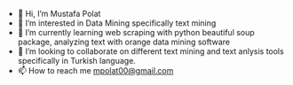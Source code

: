 - 👋 Hi, I’m Mustafa Polat
- 👀 I’m interested in Data Mining specifically text mining
- 🌱 I’m currently learning web scraping with python beautiful soup package, analyzing text with orange data mining software
- 💞️ I’m looking to collaborate on different text mining and text anlysis tools specifically in Turkish language.
- 📫 How to reach me mpolat00@gmail.com

<!---
mpolat00/mpolat00 is a ✨ special ✨ repository because its `README.md` (this file) appears on your GitHub profile.
You can click the Preview link to take a look at your changes.
--->
